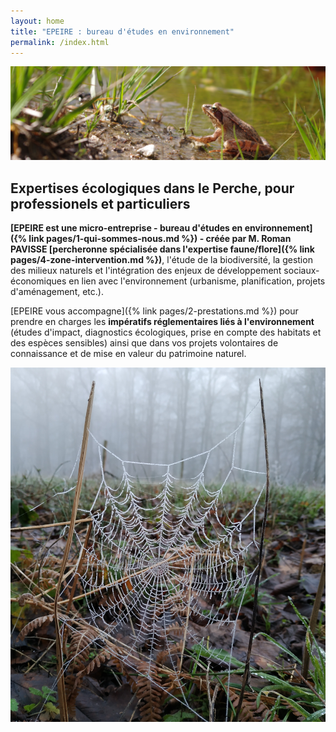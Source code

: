 ```yaml
---
layout: home
title: "EPEIRE : bureau d'études en environnement"
permalink: /index.html
---
```


![Grenouille](/images/grenouille-1.jpg)

## Expertises écologiques dans le Perche, pour professionels et particuliers

**[EPEIRE est une micro-entreprise - bureau d'études en environnement]({% link pages/1-qui-sommes-nous.md %}) - créée par M. Roman PAVISSE [percheronne spécialisée dans l'expertise faune/flore]({% link pages/4-zone-intervention.md %})**, l'étude de la biodiversité, la gestion des milieux naturels et l'intégration des enjeux de développement sociaux-économiques en lien avec l'environnement (urbanisme, planification, projets d'aménagement, etc.).

[EPEIRE vous accompagne]({% link pages/2-prestations.md %}) pour prendre en charges les **impératifs réglementaires liés à l'environnement** (études d'impact, diagnostics écologiques, prise en compte des habitats et des espèces sensibles) ainsi que dans vos projets volontaires de connaissance et de mise en valeur du patrimoine naturel.

![Toile araignée glacée](/images/toilearaignee-1.jpg)
